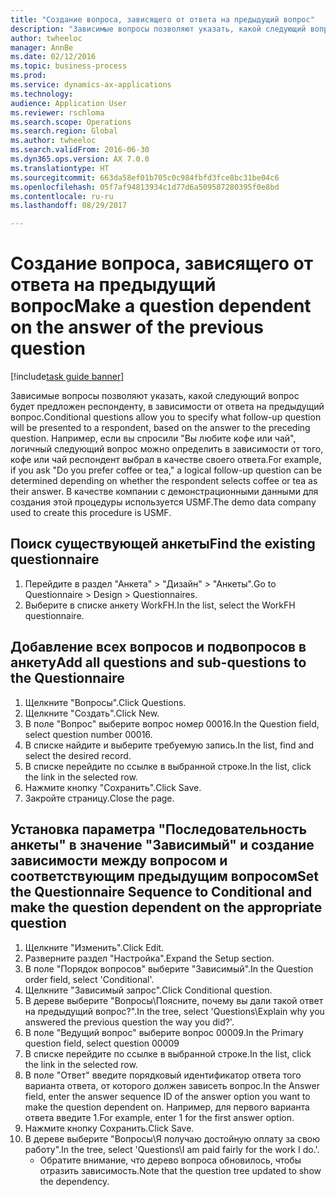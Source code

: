 ```yaml
--- 
title: "Создание вопроса, зависящего от ответа на предыдущий вопрос"
description: "Зависимые вопросы позволяют указать, какой следующий вопрос будет предложен респонденту, в зависимости от ответа на предыдущий вопрос."
author: twheeloc
manager: AnnBe
ms.date: 02/12/2016
ms.topic: business-process
ms.prod: 
ms.service: dynamics-ax-applications
ms.technology: 
audience: Application User
ms.reviewer: rschloma
ms.search.scope: Operations
ms.search.region: Global
ms.author: twheeloc
ms.search.validFrom: 2016-06-30
ms.dyn365.ops.version: AX 7.0.0
ms.translationtype: HT
ms.sourcegitcommit: 663da58ef01b705c0c984fbfd3fce8bc31be04c6
ms.openlocfilehash: 05f7af94813934c1d77d6a509587280395f0e8bd
ms.contentlocale: ru-ru
ms.lasthandoff: 08/29/2017

---
```

# <a name="make-a-question-dependent-on-the-answer-of-the-previous-question"></a><span data-ttu-id="15ec6-103">Создание вопроса, зависящего от ответа на предыдущий вопрос</span><span class="sxs-lookup"><span data-stu-id="15ec6-103">Make a question dependent on the answer of the previous question</span></span>

[!include[task guide banner](../../includes/task-guide-banner.md)]

<span data-ttu-id="15ec6-104">Зависимые вопросы позволяют указать, какой следующий вопрос будет предложен респонденту, в зависимости от ответа на предыдущий вопрос.</span><span class="sxs-lookup"><span data-stu-id="15ec6-104">Conditional questions allow you to specify what follow-up question will be presented to a respondent, based on the answer to the preceding question.</span></span> <span data-ttu-id="15ec6-105">Например, если вы спросили "Вы любите кофе или чай", логичный следующий вопрос можно определить в зависимости от того, кофе или чай респондент выбрал в качестве своего ответа.</span><span class="sxs-lookup"><span data-stu-id="15ec6-105">For example, if you ask "Do you prefer coffee or tea," a logical follow-up question can be determined depending on whether the respondent selects coffee or tea as their answer.</span></span> <span data-ttu-id="15ec6-106">В качестве компании с демонстрационными данными для создания этой процедуры используется USMF.</span><span class="sxs-lookup"><span data-stu-id="15ec6-106">The demo data company used to create this procedure is USMF.</span></span>


## <a name="find-the-existing-questionnaire"></a><span data-ttu-id="15ec6-107">Поиск существующей анкеты</span><span class="sxs-lookup"><span data-stu-id="15ec6-107">Find the existing questionnaire</span></span>
1. <span data-ttu-id="15ec6-108">Перейдите в раздел "Анкета" > "Дизайн" > "Анкеты".</span><span class="sxs-lookup"><span data-stu-id="15ec6-108">Go to Questionnaire > Design > Questionnaires.</span></span>
2. <span data-ttu-id="15ec6-109">Выберите в списке анкету WorkFH.</span><span class="sxs-lookup"><span data-stu-id="15ec6-109">In the list, select the WorkFH questionnaire.</span></span>

## <a name="add-all-questions-and-sub-questions-to-the-questionnaire"></a><span data-ttu-id="15ec6-110">Добавление всех вопросов и подвопросов в анкету</span><span class="sxs-lookup"><span data-stu-id="15ec6-110">Add all questions and sub-questions to the Questionnaire</span></span>
1. <span data-ttu-id="15ec6-111">Щелкните "Вопросы".</span><span class="sxs-lookup"><span data-stu-id="15ec6-111">Click Questions.</span></span>
2. <span data-ttu-id="15ec6-112">Щелкните "Создать".</span><span class="sxs-lookup"><span data-stu-id="15ec6-112">Click New.</span></span>
3. <span data-ttu-id="15ec6-113">В поле "Вопрос" выберите вопрос номер 00016.</span><span class="sxs-lookup"><span data-stu-id="15ec6-113">In the Question field, select question number 00016.</span></span>
4. <span data-ttu-id="15ec6-114">В списке найдите и выберите требуемую запись.</span><span class="sxs-lookup"><span data-stu-id="15ec6-114">In the list, find and select the desired record.</span></span>
5. <span data-ttu-id="15ec6-115">В списке перейдите по ссылке в выбранной строке.</span><span class="sxs-lookup"><span data-stu-id="15ec6-115">In the list, click the link in the selected row.</span></span>
6. <span data-ttu-id="15ec6-116">Нажмите кнопку "Сохранить".</span><span class="sxs-lookup"><span data-stu-id="15ec6-116">Click Save.</span></span>
7. <span data-ttu-id="15ec6-117">Закройте страницу.</span><span class="sxs-lookup"><span data-stu-id="15ec6-117">Close the page.</span></span>

## <a name="set-the-questionnaire-sequence-to-conditional-and-make-the-question-dependent-on-the-appropriate-question"></a><span data-ttu-id="15ec6-118">Установка параметра "Последовательность анкеты" в значение "Зависимый" и создание зависимости между вопросом и соответствующим предыдущим вопросом</span><span class="sxs-lookup"><span data-stu-id="15ec6-118">Set the Questionnaire Sequence to Conditional and make the question dependent on the appropriate question</span></span>
1. <span data-ttu-id="15ec6-119">Щелкните "Изменить".</span><span class="sxs-lookup"><span data-stu-id="15ec6-119">Click Edit.</span></span>
2. <span data-ttu-id="15ec6-120">Разверните раздел "Настройка".</span><span class="sxs-lookup"><span data-stu-id="15ec6-120">Expand the Setup section.</span></span>
3. <span data-ttu-id="15ec6-121">В поле "Порядок вопросов" выберите "Зависимый".</span><span class="sxs-lookup"><span data-stu-id="15ec6-121">In the Question order field, select 'Conditional'.</span></span>
4. <span data-ttu-id="15ec6-122">Щелкните "Зависимый запрос".</span><span class="sxs-lookup"><span data-stu-id="15ec6-122">Click Conditional question.</span></span>
5. <span data-ttu-id="15ec6-123">В дереве выберите "Вопросы\Поясните, почему вы дали такой ответ на предыдущий вопрос?".</span><span class="sxs-lookup"><span data-stu-id="15ec6-123">In the tree, select 'Questions\Explain why you answered the previous question the way you did?'.</span></span>
6. <span data-ttu-id="15ec6-124">В поле "Ведущий вопрос" выберите вопрос 00009.</span><span class="sxs-lookup"><span data-stu-id="15ec6-124">In the Primary question field, select question 00009</span></span>
7. <span data-ttu-id="15ec6-125">В списке перейдите по ссылке в выбранной строке.</span><span class="sxs-lookup"><span data-stu-id="15ec6-125">In the list, click the link in the selected row.</span></span>
8. <span data-ttu-id="15ec6-126">В поле "Ответ" введите порядковый идентификатор ответа того варианта ответа, от которого должен зависеть вопрос.</span><span class="sxs-lookup"><span data-stu-id="15ec6-126">In the Answer field, enter the answer sequence ID of the answer option you want to make the question dependent on.</span></span> <span data-ttu-id="15ec6-127">Например, для первого варианта ответа введите 1.</span><span class="sxs-lookup"><span data-stu-id="15ec6-127">For example, enter 1 for the first answer option.</span></span>
9. <span data-ttu-id="15ec6-128">Нажмите кнопку Сохранить.</span><span class="sxs-lookup"><span data-stu-id="15ec6-128">Click Save.</span></span>
10. <span data-ttu-id="15ec6-129">В дереве выберите "Вопросы\Я получаю достойную оплату за свою работу".</span><span class="sxs-lookup"><span data-stu-id="15ec6-129">In the tree, select 'Questions\I am paid fairly for the work I do.'.</span></span>
    * <span data-ttu-id="15ec6-130">Обратите внимание, что дерево вопроса обновилось, чтобы отразить зависимость.</span><span class="sxs-lookup"><span data-stu-id="15ec6-130">Note that the question tree updated to show the dependency.</span></span>  


